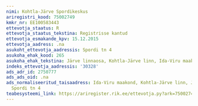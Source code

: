 ```yaml
---
nimi: Kohtla-Järve Spordikeskus
ariregistri_kood: 75002749
kmkr_nr: EE100583443
ettevotja_staatus: R
ettevotja_staatus_tekstina: Registrisse kantud
ettevotja_esmakande_kpv: 15.12.2015
ettevotja_aadress: .na
asukoht_ettevotja_aadressis: Spordi tn 4
asukoha_ehak_kood: 265
asukoha_ehak_tekstina: Järve linnaosa, Kohtla-Järve linn, Ida-Viru maakond
indeks_ettevotja_aadressis: '30328'
ads_adr_id: 2750777
ads_ads_oid: .na
ads_normaliseeritud_taisaadress: Ida-Viru maakond, Kohtla-Järve linn, Järve linnaosa,
  Spordi tn 4
teabesysteemi_link: https://ariregister.rik.ee/ettevotja.py?ark=75002749&ref=rekvisiidid
---
```

